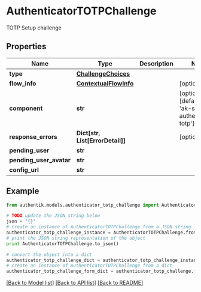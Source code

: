 # AuthenticatorTOTPChallenge

TOTP Setup challenge

## Properties
Name | Type | Description | Notes
------------ | ------------- | ------------- | -------------
**type** | [**ChallengeChoices**](ChallengeChoices.md) |  | 
**flow_info** | [**ContextualFlowInfo**](ContextualFlowInfo.md) |  | [optional] 
**component** | **str** |  | [optional] [default to 'ak-stage-authenticator-totp']
**response_errors** | **Dict[str, List[ErrorDetail]]** |  | [optional] 
**pending_user** | **str** |  | 
**pending_user_avatar** | **str** |  | 
**config_url** | **str** |  | 

## Example

```python
from authentik.models.authenticator_totp_challenge import AuthenticatorTOTPChallenge

# TODO update the JSON string below
json = "{}"
# create an instance of AuthenticatorTOTPChallenge from a JSON string
authenticator_totp_challenge_instance = AuthenticatorTOTPChallenge.from_json(json)
# print the JSON string representation of the object
print AuthenticatorTOTPChallenge.to_json()

# convert the object into a dict
authenticator_totp_challenge_dict = authenticator_totp_challenge_instance.to_dict()
# create an instance of AuthenticatorTOTPChallenge from a dict
authenticator_totp_challenge_form_dict = authenticator_totp_challenge.from_dict(authenticator_totp_challenge_dict)
```
[[Back to Model list]](../README.md#documentation-for-models) [[Back to API list]](../README.md#documentation-for-api-endpoints) [[Back to README]](../README.md)


